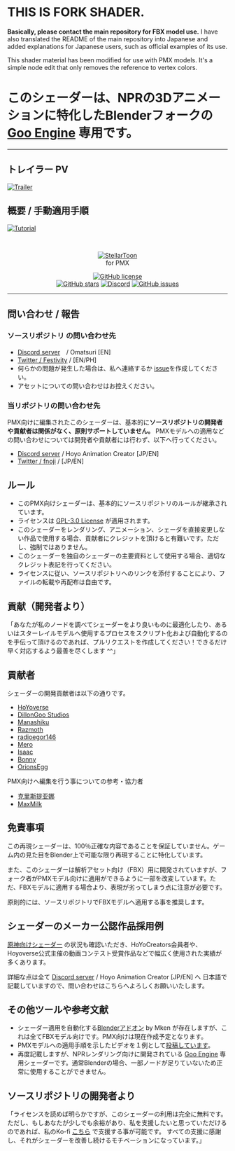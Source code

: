 # THIS IS FORK SHADER. 
**Basically, please contact the main repository for FBX model use.**
I have also translated the README of the main repository into Japanese and added explanations for Japanese users, such as official examples of its use.

This shader material has been modified for use with PMX models. It's a simple node edit that only removes the reference to vertex colors.

# このシェーダーは、NPRの3Dアニメーションに特化したBlenderフォークの [Goo Engine](https://www.dillongoostudios.com/gooengine) 専用です。

---

## トレイラー PV

[![Trailer](https://img.youtube.com/vi/cJED47rHhe8/maxresdefault.jpg)](https://youtu.be/cJED47rHhe8)

## 概要 / 手動適用手順
[![Tutorial](https://img.youtube.com/vi/PWWgguZ4JCw/maxresdefault.jpg)](https://youtu.be/PWWgguZ4JCw?si=1yjZEznqte6V0bGU)

<br>
<p align="center">
    <a href="https://github.com/festivities/Blender-StellarToon"><img src="https://github.com/festivities/Blender-StellarToon/assets/77230051/2970493b-ec52-4ec0-890e-1eeef6598b70" alt="StellarToon"/></a>
<br>for PMX<br></p>

<p align="center">
    <a href="https://github.com/festivities/Blender-StellarToon/blob/main/LICENSE"><img alt="GitHub license" src="https://img.shields.io/github/license/festivities/Blender-StellarToon?style=for-the-badge"></a><br>
    <a href="https://github.com/festivities/Blender-StellarToon/stargazers"><img alt="GitHub stars" src="https://img.shields.io/github/stars/festivities/Blender-StellarToon?style=for-the-badge"></a>
    <a href="https://discord.gg/85rP9SpAkF"><img alt="Discord" src="https://img.shields.io/discord/894925535870865498?style=for-the-badge"></a>
    <a href="https://github.com/festivities/Blender-StellarToon/issues"><img alt="GitHub issues" src="https://img.shields.io/github/issues/festivities/Blender-StellarToon?style=for-the-badge"></a>
</p>

---

## 問い合わせ / 報告
### ソースリポジトリ の問い合わせ先
- [Discord server](https://discord.gg/85rP9SpAkF)　/ Omatsuri [EN]
- [Twitter / Festivity](https://twitter.com/festivizing) / [EN/PH]
- 何らかの問題が発生した場合は、私へ連絡するか [issue](https://github.com/festivities/Blender-StellarToon/issues/new/choose)を作成してください。
- アセットについての問い合わせはお控えください。

### 当リポジトリの問い合わせ先
PMX向けに編集されたこのシェーダーは、基本的に**ソースリポジトリの開発者や貢献者は関係がなく、原則サポートしていません。**
PMXモデルへの適用などの問い合わせについては開発者や貢献者には行わず、以下へ行ってください。
- [Discord server](https://discord.gg/3p9cT4ajqy) / Hoyo Animation Creator [JP/EN]
- [Twitter / fnoji](https://twitter.com/fnoji) / [JP/EN]


## ルール
- このPMX向けシェーダーは、基本的にソースリポジトリのルールが継承されています。
- ライセンスは [GPL-3.0 License](https://github.com/festivities/Blender-StellarToon/blob/main/LICENSE) が適用されます。
- このシェーダーをレンダリング、アニメーション、シェーダを直接変更しない作品で使用する場合、貢献者にクレジットを頂けると有難いです。ただし、強制ではありません。
- このシェーダーを独自のシェーダーの主要資料として使用する場合、適切なクレジット表記を行ってください。
- ライセンスに従い、ソースリポジトリへのリンクを添付することにより、ファイルの転載や再配布は自由です。

## 貢献（開発者より）
「あなたが私のノードを調べてシェーダーをより良いものに最適化したり、あるいはスターレイルモデルへ使用するプロセスをスクリプト化および自動化するのを手伝って頂けるのであれば、プルリクエストを作成してください！できるだけ早く対応するよう最善を尽くします ^^」

## 貢献者
シェーダーの開発貢献者は以下の通りです。
- [HoYoverse](https://www.hoyoverse.com/)
- [DillonGoo Studios](https://www.dillongoostudios.com/)
- [Manashiku](https://github.com/Manashiku/)
- [Razmoth](https://github.com/Razmoth/)
- [radioegor146](https://github.com/radioegor146/)
- [Mero](https://github.com/GrownNed/)
- [Isaac](https://x.com/Just_ScaasI/)
- [Bonny](https://www.youtube.com/@BonnyAnimations/)
- [OrionsEgg](https://x.com/OrionsEgg/)

PMX向けへ編集を行う事についての参考・協力者
- [克里斯提亚娜](https://space.bilibili.com/322607631/)
- [MaxMilk](https://www.tiktok.com/@maxm1lk_)

## 免責事項

この再現シェーダーは、100％正確な内容であることを保証していません。ゲーム内の見た目をBlender上で可能な限り再現することに特化しています。

また、このシェーダーは解析アセット向け（FBX）用に開発されていますが、フォーク者がPMXモデル向けに適用ができるように一部を改変しています。ただ、FBXモデルに適用する場合より、表現が劣ってしまう点に注意が必要です。

原則的には、ソースリポジトリでFBXモデルへ適用する事を推奨します。

## シェーダーのメーカー公認作品採用例

[原神向けシェーダー](https://github.com/fnoji/Blender-miHoYo-Shaders-for-pmx/tree/main) の状況も確認いただき、HoYoCreators会員者や、Hoyoverse公式主催の動画コンテスト受賞作品などで幅広く使用された実績が多くあります。

詳細な点は全て [Discord server](https://discord.gg/3p9cT4ajqy) / Hoyo Animation Creator [JP/EN] へ 日本語で記載していますので、問い合わせはこちらへよろしくお願いいたします。

## その他ツールや参考文献

- シェーダー適用を自動化する[Blenderアドオン](https://github.com/michael-gh1/Addons-And-Tools-For-Blender-miHoYo-Shaders) by Mken が存在しますが、これは全てFBXモデル向けです。PMX向けは現在作成予定となります。
- PMXモデルへの適用手順を示したビデオを１例として[投稿しています](https://www.youtube.com/watch?v=xOBs_r3qeE8)。
- 再度記載しますが、NPRレンダリング向けに開発されている [Goo Engine](https://www.dillongoostudios.com/gooengine) 専用シェーダーです。通常Blenderの場合、一部ノードが足りていないため正常に使用することができません。

## ソースリポジトリの開発者より

「ライセンスを読めば明らかですが、このシェーダーの利用は完全に無料です。ただし、もしあなたが少しでも余裕があり、私を支援したいと思っていただけるのであれば、私のKo-fi [こちら](https://ko-fi.com/festivity) で支援する事が可能です。 すべての支援に感謝し、それがシェーダーを改善し続けるモチベーションになっています。」
